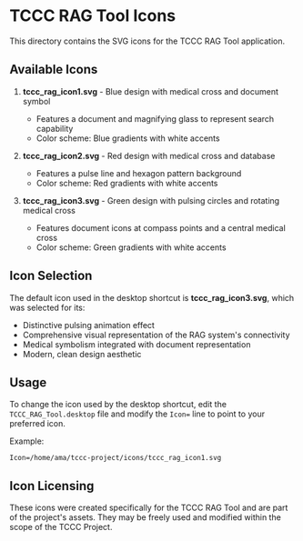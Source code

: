 # TCCC RAG Tool Icons

This directory contains the SVG icons for the TCCC RAG Tool application.

## Available Icons

1. **tccc_rag_icon1.svg** - Blue design with medical cross and document symbol
   - Features a document and magnifying glass to represent search capability
   - Color scheme: Blue gradients with white accents

2. **tccc_rag_icon2.svg** - Red design with medical cross and database
   - Features a pulse line and hexagon pattern background
   - Color scheme: Red gradients with white accents

3. **tccc_rag_icon3.svg** - Green design with pulsing circles and rotating medical cross
   - Features document icons at compass points and a central medical cross
   - Color scheme: Green gradients with white accents

## Icon Selection

The default icon used in the desktop shortcut is **tccc_rag_icon3.svg**, which was selected for its:
- Distinctive pulsing animation effect
- Comprehensive visual representation of the RAG system's connectivity
- Medical symbolism integrated with document representation
- Modern, clean design aesthetic

## Usage

To change the icon used by the desktop shortcut, edit the `TCCC_RAG_Tool.desktop` file and modify the `Icon=` line to point to your preferred icon.

Example:
```
Icon=/home/ama/tccc-project/icons/tccc_rag_icon1.svg
```

## Icon Licensing

These icons were created specifically for the TCCC RAG Tool and are part of the project's assets. They may be freely used and modified within the scope of the TCCC Project.